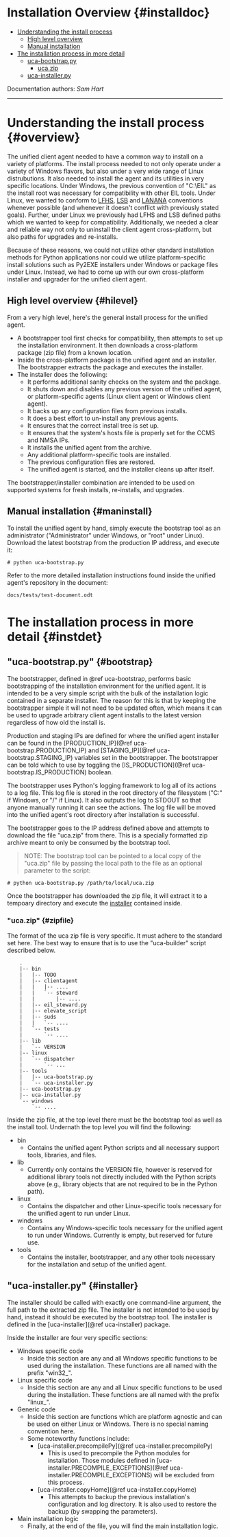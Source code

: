 Installation Overview                                            {#installdoc}
=====================

* [Understanding the install process](#overview)
    * [High level overview](#hilevel)
    * [Manual installation](#maninstall)
* [The installation process in more detail](#instdet)
    * [uca-bootstrap.py](#bootstrap)
        * [uca.zip](#zipfile)
    * [uca-installer.py](#installer)

Documentation authors: *Sam Hart*

------------------------------------------------------------------------------

Understanding the install process                                {#overview}
=================================

The unified client agent needed to have a common way to install on a variety of
platforms. The install process needed to not only operate under a variety of
Windows flavors, but also under a very wide range of Linux distrubutions. It
also needed to install the agent and its utilities in very specific locations.
Under Windows, the previous convention of "C:\EIL" as the install root was
necessary for compatibility with other EIL tools. Under Linux, we wanted to
conform to [LFHS](http://www.pathname.com/fhs/),
[LSB](http://www.linuxfoundation.org/collaborate/workgroups/lsb/group) and
[LANANA](http://stewbenedict.org/lsb/lanana/) conventions whenever possible
(and whenever it doesn't conflict with previously stated goals). Further, under
Linux we previously had LFHS and LSB defined paths which we wanted to keep for
compatibility. Additionally, we needed a clear and reliable way not only to
uninstall the client agent cross-platform, but also paths for upgrades and
re-installs.

Because of these reasons, we could not utilize other standard installation
methods for Python applications nor could we utilize platform-specific install
solutions such as Py2EXE installers under Windows or package files under Linux.
Instead, we had to come up with our own cross-platform installer and upgrader
for the unified client agent.

## High level overview                                          {#hilevel}

From a very high level, here's the general install process for the unified
agent.

* A bootstrapper tool first checks for compatibility, then attempts to set up
  the installation environment. It then downloads a cross-platform package
  (zip file) from a known location.
* Inside the cross-platform package is the unified agent and an installer. The
  bootstrapper extracts the package and executes the installer.
* The installer does the following:
    * It performs additional sanity checks on the system and the package.
    * It shuts down and disables any previous version of the unified agent, or
      platform-specific agents (Linux client agent or Windows client agent).
    * It backs up any configuration files from previous installs.
    * It does a best effort to un-install any previous agents.
    * It ensures that the correct install tree is set up.
    * It ensures that the system's hosts file is properly set for the CCMS and
      NMSA IPs.
    * It installs the unified agent from the archive.
    * Any additional platform-specific tools are installed.
    * The previous configuration files are restored.
    * The unified agent is started, and the installer cleans up after itself.

The bootstrapper/installer combination are intended to be used on supported
systems for fresh installs, re-installs, and upgrades.

## Manual installation                                          {#maninstall}

To install the unified agent by hand, simply execute the bootstrap tool
as an administrator ("Administrator" under Windows, or "root" under Linux).
Download the latest bootstrap from the production IP address, and execute
it:

    # python uca-bootstrap.py

Refer to the more detailed installation instructions found inside the unified
agent's repository in the document:

    docs/tests/test-document.odt

The installation process in more detail                         {#instdet}
=======================================

## "uca-bootstrap.py"                                           {#bootstrap}

The bootstrapper, defined in @ref uca-bootstrap, performs basic bootstrapping
of the installation environment for the unified agent. It is intended to be a
very simple script with the bulk of the installation logic contained in a
separate installer. The reason for this is that by keeping the bootstrapper
simple it will not need to be updated often, which means it can be used to
upgrade arbitrary client agent installs to the latest version regardless of
how old the install is.

Production and staging IPs are defined for where the unified agent installer
can be found in the [PRODUCTION_IP](@ref uca-bootstrap.PRODUCTION_IP) and
[STAGING_IP](@ref uca-bootstrap.STAGING_IP) variables set in the bootstrapper.
The bootstrapper can be told which to use by toggling the
[IS_PRODUCTION](@ref uca-bootstrap.IS_PRODUCTION) boolean.

The bootstrapper uses Python's logging framework to log all of its actions to
a log file. This log file is stored in the root directory of the filesystem
("C:\" if Windows, or "/" if Linux). It also outputs the log to STDOUT so that
anyone manually running it can see the actions. The log file will be moved into
the unified agent's root directory after installation is successful.

The bootstrapper goes to the IP address defined above and attempts to download
the file "uca.zip" from there. This is a specially formatted zip archive meant
to only be consumed by the bootstrap tool.

> NOTE: The bootstrap tool can be pointed to a local copy of the "uca.zip" file
> by passing the local path to the file as an optional parameter to the script:

    # python uca-bootstrap.py /path/to/local/uca.zip

Once the bootstrapper has downloaded the zip file, it will extract it to a
tempoary directory and execute the [installer](#installer) contained inside.

### "uca.zip"                                                   {#zipfile}

The format of the uca zip file is very specific. It must adhere to the standard
set here. The best way to ensure that is to use the "uca-builder" script
described below.

        .
        |-- bin
        |   |-- TODO
        |   |-- clientagent
        |   |   |-- ....
        |   |   `-- steward
        |   |       |-- ....
        |   |-- eil_steward.py
        |   |-- elevate_script
        |   |-- suds
        |   |   `-- ....
        |   `-- tests
        |       `-- ....
        |-- lib
        |   `-- VERSION
        |-- linux
        |   `-- dispatcher
        |       `-- ...
        |-- tools
        |   |-- uca-bootstrap.py
        |   `-- uca-installer.py
        |-- uca-bootstrap.py
        |-- uca-installer.py
        `-- windows
            `-- ....

Inside the zip file, at the top level there must be the bootstrap tool as well
as the install tool. Undernath the top level you will find the following:

* bin
    * Contains the unified agent Python scripts and all necessary support
      tools, libraries, and files.
* lib
    * Currently only contains the VERSION file, however is reserved for
      additional library tools not directly included with the Python scripts
      above (e.g., library objects that are not required to be in the Python
      path).
* linux
    * Contains the dispatcher and other Linux-specific tools necessary for the
      unified agent to run under Linux.
* windows
    * Contains any Windows-specific tools necessary for the unified agent to
      run under Windows. Currently is empty, but reserved for future use.
* tools
    * Contains the installer, bootstrapper, and any other tools necessary for
      the installation and setup of the unified agent.

## "uca-installer.py"                                           {#installer}

The installer should be called with exactly one command-line argument, the full
path to the extracted zip file. The installer is not intended to be used by
hand, instead it should be executed by the bootstrap tool. The installer is
defined in the [uca-installer](@ref uca-installer) package.

Inside the installer are four very specific sections:

* Windows specific code
    * Inside this section are any and all Windows specific functions to be
      used during the installation. These functions are all named with the
      prefix "win32_".
* Linux specific code
    * Inside this section are any and all Linux specific functions to be used
      during the installation. These functions are all named with the prefix
      "linux_".
* Generic code
    * Inside this section are functions which are platform agnostic and can
      be used on either Linux or Windows. There is no special naming convention
      here.
    * Some noteworthy functions include:
        * [uca-installer.precompilePy](@ref uca-installer.precompilePy)
            * This is used to precompile the Python modules for installation.
              Those modules defined in
              [uca-installer.PRECOMPILE_EXCEPTIONS](@ref uca-installer.PRECOMPILE_EXCEPTIONS)
              will be excluded from this process.
        * [uca-installer.copyHome](@ref uca-installer.copyHome)
            * This attempts to backup the previous installation's configuration
              and log directory. It is also used to restore the backup (by
              swapping the parameters).
* Main installation logic
    * Finally, at the end of the file, you will find the main installation
      logic.
